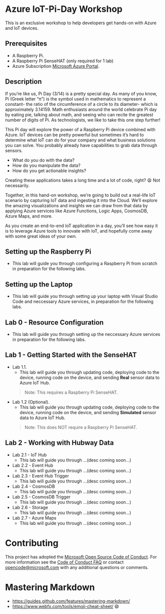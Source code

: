 
# Azure IoT-Pi-Day Workshop

This is an exclusive workshop to help developers get hands-on with Azure and IoT devices.

## Prerequisites
- A Raspberry Pi.
- A Raspberry Pi SenseHAT (only required for 1 lab)
- Azure Subscription [Microsoft Azure Portal](https://portal.azure.com).


## Description

If you’re like us, Pi Day (3/14) is a pretty special day. As many of you know, Pi (Greek letter “π”) is the symbol used in mathematics to represent a constant- the ratio of the circumference of a circle to its diameter- which is approximately 3.14159. Math enthusiasts around the world celebrate Pi day by eating pie, talking about math, and seeing who can recite the greatest number of digits of Pi. As technologists, we like to take this one step further!

This Pi day will explore the power of a Raspberry Pi device combined with Azure. IoT devices can be pretty powerful but sometimes it’s hard to determine what IoT can do for your company and what business solutions you can solve. You probably already have capabilities to grab data through sensors.
- What do you do with the data?
- How do you manipulate the data?
- How do you get actionable insights?

Creating these applications takes a long time and a lot of code, right? :weary: Not necessarily.

Together, in this hand-on workshop, we’re going to build out a real-life IoT scenario by capturing IoT data and ingesting it into the Cloud. We’ll explore the amazing visualizations and insights we can draw from that data by applying Azure services like Azure Functions, Logic Apps, CosmosDB, Azure Maps, and more.

As you create an end-to-end IoT application in a day, you’ll see how easy it is to leverage Azure tools to innovate with IoT, and hopefully come away with some great ideas of your own.

## Setting up the Raspberry Pi
- This lab will guide you through configuring a Raspberry Pi from scratch in preparation for the following labs.

## Setting up the Laptop
- This lab will guide you through setting up your laptop with Visual Studio Code and neccessary Azure services, in preparation for the following labs.

## Lab 0 - Resource Configuration
- This lab will guide you through setting up the neccessary Azure services in preparation for the following labs.

## Lab 1 - Getting Started with the SenseHAT
- Lab 1.1.
    - This lab will guide you through updating code, deploying code to  the device, running code on the device, and sending **Real** sensor data to Azure IoT Hub.
    > Note: This requires a Raspberry Pi SenseHAT.
- Lab 1.2 (Optional).
    - This lab will guide you through updating code, deploying code to the device, running code on the device, and sending **Simulated** sensor data to Azure IoT Hub.
    > Note: This does NOT require a Raspberry Pi SenseHAT.

## Lab 2 - Working with Hubway Data
- Lab 2.1 - IoT Hub
    - This lab will guide you through ...(desc coming soon...)
- Lab 2.2 - Event Hub
    - This lab will guide you through ...(desc coming soon...)
- Lab 2.3 - Event Hub Trigger
    - This lab will guide you through ...(desc coming soon...)
- Lab 2.4 - CosmosDB
    - This lab will guide you through ...(desc coming soon...)
- Lab 2.5 - CosmosDB Trigger
    - This lab will guide you through ...(desc coming soon...)
- Lab 2.6 - Storage
    - This lab will guide you through ...(desc coming soon...)
- Lab 2.7 - Azure Maps
    - This lab will guide you through ...(desc coming soon...)


# Contributing

This project has adopted the [Microsoft Open Source Code of Conduct](https://opensource.microsoft.com/codeofconduct/).
For more information see the [Code of Conduct FAQ](https://opensource.microsoft.com/codeofconduct/faq/) or
contact [opencode@microsoft.com](mailto:opencode@microsoft.com) with any additional questions or comments.

# Mastering Markdown
- https://guides.github.com/features/mastering-markdown/
- https://www.webfx.com/tools/emoji-cheat-sheet/ :smile:

